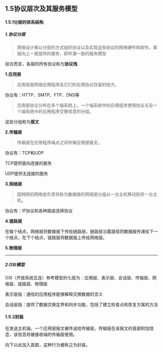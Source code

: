 ## 1.5协议层次及其服务模型

#### 1.5.1分层的体系结构

##### 1.协议分层

> 网络设计者以分层的方式组织协议以及实现这些协议的网络硬件和软件。某层向上一层提供的服务，即所谓一层的服务模型

综合而言，各层的所有协议称为**协议栈**

**1.应用层**

> 应用层是网络应用程序及它们的应用协议存留的地方。

协议有：HTTP、SMTP、FTP、DNS等

> 应用层协议分布在多个端系统上，一个端系统中的应用程序使用协议与另一个端系统中的应用程序交换信息的分组。

这些分组称为**报文**

**2.传输层**

> 传输层在应用程序端点之间传输应用层报文。

协议有：TCP和UDP

TCP提供面向连接的服务

UDP提供无连接的服务

**3.网络层**

> 因特网的网络层负责将称为数据报的网络层分组从一台主机移动到另一台主机。

协议有：IP协议和各种路由选择协议

**4.链路层**

在每个结点，网络层将数据报下传给链路层，链路层沿着路径将数据报传递给下一个结点，在下个结点，链路层将数据报上传给网络层。

**5.物理层**

---

##### 2.OSI模型

OSI（开放系统互连）参考模型的七层为：应用层、表示层、会话层、传输层、网络层、链路层、物理层

表示层指：通信的应用程序能够解释交换数据的含义

会话层指：提供了数据交换定界和同步功能，包括了建立检查点和恢复方案的方法

#### 1.5.2封装

在发送主机端，一个应用层报文被传送给传输层，传输层在该报文的首部附加信息，该信息将被接收端的传输层使用。

向下以此加入首部，这种行为被称之为封装。




